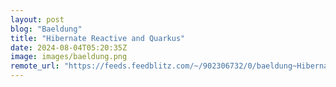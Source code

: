```yaml
---
layout: post
blog: "Baeldung"
title: "Hibernate Reactive and Quarkus"
date: 2024-08-04T05:20:35Z
image: images/baeldung.png
remote_url: "https://feeds.feedblitz.com/~/902306732/0/baeldung~Hibernate-Reactive-and-Quarkus"
---
```

